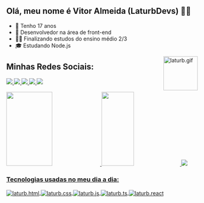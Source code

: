 ## Olá, meu nome é Vitor Almeida (LaturbDevs) 👨‍💻 
- 📆 Tenho 17 anos
- 💼 Desenvolvedor na área de front-end
- 👨‍🎓 Finalizando estudos do ensino médio 2/3
- 🎓 Estudando Node.js
<img align="right" alt="laturb.gif" height="90" width="90" src="https://cdn.discordapp.com/attachments/1108661950222712835/1108668242500800522/20230518_051031.gif">

## Minhas Redes Sociais:
<div>
<a href="https://www.youtube.com/channel/UC8sSa7j_vRDC3L3bbb-os4A" target="_blank"><img src="https://img.shields.io/badge/Youtube-B40000?style=for-the-badge&logo=youtube&logoColor=white">
<a href="https://discord.gg/AczYUKj9t3" target="_blank"><img src="https://img.shields.io/badge/discord-7289DA?style=for-the-badge&logo=discord&logoColor=white">
<a href="https://instagram/laturb7zf" target="_blank"><img src="https://img.shields.io/badge/Instagram-E4405F?style=for-the-badge&logo=instagram&logoColor=white">
<a href="https://t.me/laturb7zf" target="_blank"><img src="https://img.shields.io/badge/Telegram-2CA5E0?style=for-the-badge&logo=telegram&logoColor=white">
<a href="mailto:laturbgostoso@gmail.com" target="_blank"><img src="https://img.shields.io/badge/Gmail-D14836?style=for-the-badge&logo=gmail&logoColor=white">
</div><br>
<div>
<a href="htpps://github.com/LaturbDevs">
<img width="49%" height="195px" src="https://github-readme-stats.vercel.app/api?username=LaturbDevs&amp;show_icons=true&amp;count_private=true&amp;hide_border=true&amp;title_color=006f4c&amp;icon_color=006f4c&amp;text_color=c9d1d9&amp;bg_color=0d1117" style="max-width: 100%;">
 <img width="41%" height="195px" src="https://github-readme-stats.vercel.app/api/top-langs/?username=LaturbDevs&amp;layout=compact&amp;hide_border=true&amp;title_color=006f4c&amp;text_color=ff91a4&amp;bg_color=0d1117" style="max-width: 100%;">
<img src="https://github-readme-activity-graph.cyclic.app/graph?username=LaturbDevs&amp;bg_color=0d1117&amp;color=006f4c&amp;line=006f4c&amp;point=006f4c&amp;area=true&amp;hide_border=true" style="max-width: 100%;">
</div>

 ### Tecnologias usadas no meu dia a dia:

<div style="display: inline_block">
<img align="center" alt="laturb.html" src="https://img.shields.io/badge/HTML5-E34F26?style=for-the-badge&logo=html5&logoColor=white">
<img align="center" alt="laturb.css" src="https://img.shields.io/badge/CSS3-1572B6?style=for-the-badge&logo=css3&logoColor=white">
<img align="center" alt="laturb.js" src="https://img.shields.io/badge/JavaScript-F7DF1E?style=for-the-badge&logo=javascript&logoColor=black">
<img align="center" alt="laturb.ts" src="https://img.shields.io/badge/TypeScript-007ACC?style=for-the-badge&logo=typescript&logoColor=white">
<img align="center" alt="laturb.react" src="https://img.shields.io/badge/React-20232A?style=for-the-badge&logo=react&logoColor=61DAFB">
 </div>
